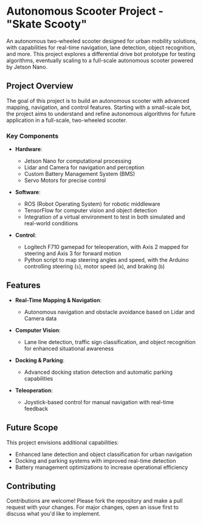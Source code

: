 # Autonomous Scooter Project - "Skate Scooty"

An autonomous two-wheeled scooter designed for urban mobility solutions, with capabilities for real-time navigation, lane detection, object recognition, and more. This project explores a differential drive bot prototype for testing algorithms, eventually scaling to a full-scale autonomous scooter powered by Jetson Nano.

## Project Overview

The goal of this project is to build an autonomous scooter with advanced mapping, navigation, and control features. Starting with a small-scale bot, the project aims to understand and refine autonomous algorithms for future application in a full-scale, two-wheeled scooter.

### Key Components

- **Hardware**:
  - Jetson Nano for computational processing
  - Lidar and Camera for navigation and perception
  - Custom Battery Management System (BMS)
  - Servo Motors for precise control

- **Software**:
  - ROS (Robot Operating System) for robotic middleware
  - TensorFlow for computer vision and object detection
  - Integration of a virtual environment to test in both simulated and real-world conditions

- **Control**:
  - Logitech F710 gamepad for teleoperation, with Axis 2 mapped for steering and Axis 3 for forward motion
  - Python script to map steering angles and speed, with the Arduino controlling steering (`s`), motor speed (`m`), and braking (`b`)

## Features

- **Real-Time Mapping & Navigation**:
  - Autonomous navigation and obstacle avoidance based on Lidar and Camera data

- **Computer Vision**:
  - Lane line detection, traffic sign classification, and object recognition for enhanced situational awareness

- **Docking & Parking**:
  - Advanced docking station detection and automatic parking capabilities

- **Teleoperation**:
  - Joystick-based control for manual navigation with real-time feedback


## Future Scope

This project envisions additional capabilities:
- Enhanced lane detection and object classification for urban navigation
- Docking and parking systems with improved real-time detection
- Battery management optimizations to increase operational efficiency

## Contributing

Contributions are welcome! Please fork the repository and make a pull request with your changes. For major changes, open an issue first to discuss what you'd like to implement.
